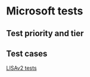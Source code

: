 # Microsoft tests


## Test priority and tier



## Test cases



[LISAv2 tests](https://github.com/microsoft/lisa/blob/master/Documents/LISAv2-TestCase-Statistics.md)

